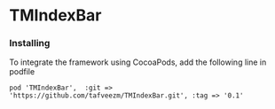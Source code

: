 # TMIndexBar

### Installing
To integrate the framework using CocoaPods, add the following line in podfile 
```
pod 'TMIndexBar',  :git => 'https://github.com/tafveezm/TMIndexBar.git', :tag => '0.1'
```
